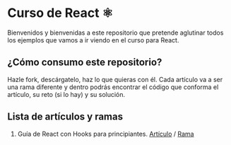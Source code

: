 # Curso de React ⚛️

Bienvenidos y bienvenidas a este repositorio que pretende aglutinar todos los ejemplos que vamos a ir viendo en el curso para React.

## ¿Cómo consumo este repositorio?

Hazle fork, descárgatelo, haz lo que quieras con él. Cada artículo va a ser una rama diferente y dentro podrás encontrar el código que conforma el artículo, su reto (si lo hay) y su solución.

## Lista de artículos y ramas

1. Guía de React con Hooks para principiantes. [Artículo](https://antonio.laguna.es/posts/guia-react-para-principiantes-con-hooks/) / [Rama](/tree/001-guia-react-hooks)
